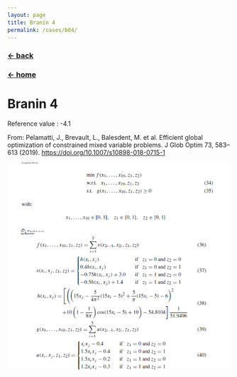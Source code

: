 ```yaml
---
layout: page
title: Branin 4
permalink: /cases/b04/
---
```

### [← back](/cases/)
### [← home](/index/)

# Branin 4

Reference value : -4.1

From: Pelamatti, J., Brevault, L., Balesdent, M. et al. Efficient global optimization of constrained mixed variable problems. J Glob Optim 73, 583–613 (2019). https://doi.org/10.1007/s10898-018-0715-1

<img align="left" src="https://raw.githubusercontent.com/mixed-optimization-benchmark/mixed-optimization-benchmark.github.io/master/Cas%20test/Branin_4.PNG" >
